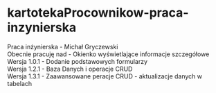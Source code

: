 # kartotekaProcownikow-praca-inzynierska
Praca inżynierska - Michał Gryczewski
<br>
Obecnie pracuję nad - Okienko wyświetlające informacje szczegółowe
<br>
Wersja 1.0.1 - Dodanie podstawowych formularzy
<br>
Wersja 1.2.1 - Baza Danych i operacje CRUD
<br>
Wersja 1.3.1 - Zaawansowane peracje CRUD - aktualizacje danych w tabelach
